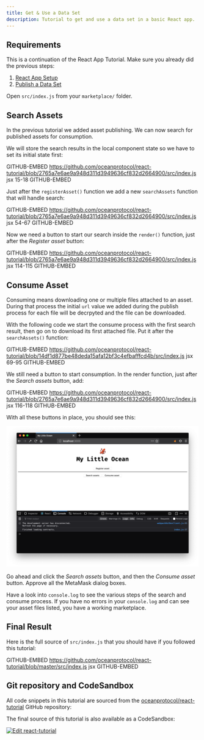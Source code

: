 ```yaml
---
title: Get & Use a Data Set
description: Tutorial to get and use a data set in a basic React app.
---
```


## Requirements

This is a continuation of the React App Tutorial. Make sure you already did the previous steps:

1. [React App Setup](/tutorials/react-setup/)
2. [Publish a Data Set](/tutorials/react-publish-data-set/)

Open `src/index.js` from your `marketplace/` folder.

## Search Assets

In the previous tutorial we added asset publishing. We can now search for published assets for consumption.

We will store the search results in the local component state so we have to set its initial state first:

GITHUB-EMBED https://github.com/oceanprotocol/react-tutorial/blob/2765a7e6ae9a948d311d3949636cf832d2664900/src/index.js jsx 15-18 GITHUB-EMBED

Just after the `registerAsset()` function we add a new `searchAssets` function that will handle search:

GITHUB-EMBED https://github.com/oceanprotocol/react-tutorial/blob/2765a7e6ae9a948d311d3949636cf832d2664900/src/index.js jsx 54-67 GITHUB-EMBED

Now we need a button to start our search inside the `render()` function, just after the _Register asset_ button:

GITHUB-EMBED https://github.com/oceanprotocol/react-tutorial/blob/2765a7e6ae9a948d311d3949636cf832d2664900/src/index.js jsx 114-115 GITHUB-EMBED

## Consume Asset

Consuming means downloading one or multiple files attached to an asset. During that process the initial `url` value we added during the publish process for each file will be decrpyted and the file can be downloaded.

With the following code we start the consume process with the first search result, then go on to download its first attached file. Put it after the `searchAssets()` function:

GITHUB-EMBED https://github.com/oceanprotocol/react-tutorial/blob/14df1d877be48deda15afa12bf3c4efbafffcd4b/src/index.js jsx 69-95 GITHUB-EMBED

We still need a button to start consumption. In the render function, just after the _Search assets_ button, add:

GITHUB-EMBED https://github.com/oceanprotocol/react-tutorial/blob/2765a7e6ae9a948d311d3949636cf832d2664900/src/index.js jsx 116-118 GITHUB-EMBED

With all these buttons in place, you should see this:

![React app with all actions in place](images/react-app-06.png)

Go ahead and click the _Search assets_ button, and then the _Consume asset_ button. Approve all the MetaMask dialog boxes.

Have a look into `console.log` to see the various steps of the search and consume process. If you have no errors in your `console.log` and can see your asset files listed, you have a working marketplace.

## Final Result

Here is the full source of `src/index.js` that you should have if you followed this tutorial:

GITHUB-EMBED https://github.com/oceanprotocol/react-tutorial/blob/master/src/index.js jsx GITHUB-EMBED

## Git repository and CodeSandbox

All code snippets in this tutorial are sourced from the [oceanprotocol/react-tutorial](https://github.com/oceanprotocol/react-tutorial) GitHub repository:

<repo name="react-tutorial"></repo>

The final source of this tutorial is also available as a CodeSandbox:

[![Edit react-tutorial](https://codesandbox.io/static/img/play-codesandbox.svg)](https://codesandbox.io/s/github/oceanprotocol/react-tutorial/tree/master/?fontsize=14)
